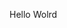 Hello Wolrd

















































































































































































































































































































































































































































































































































































































































































































































































































































































































































































































































































































































































































































































































































































































































































































































































































































































































































































































































































































































































































































































































































































































































































































































































































































































































































































































































































































































































































































































































































































































































































































































































































































































































































































































































































































































































































































































































































































































































































































































































































